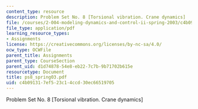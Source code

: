 ```yaml
---
content_type: resource
description: Problem Set No. 8 [Torsional vibration. Crane dynamics]
file: /courses/2-004-modeling-dynamics-and-control-ii-spring-2003/c4b091317ef523c14ccd30ec66519705_ps8_spring03.pdf
file_type: application/pdf
learning_resource_types:
- Assignments
license: https://creativecommons.org/licenses/by-nc-sa/4.0/
ocw_type: OCWFile
parent_title: Assignments
parent_type: CourseSection
parent_uid: d1d74878-54e8-eb22-7c7b-9b71702b615e
resourcetype: Document
title: ps8_spring03.pdf
uid: c4b09131-7ef5-23c1-4ccd-30ec66519705
---
```

Problem Set No. 8 [Torsional vibration. Crane dynamics]